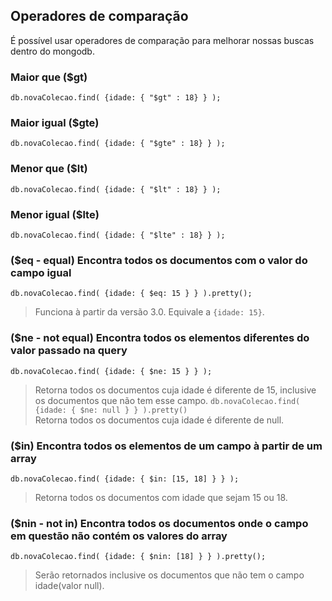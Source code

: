 ## Operadores de comparação
  
É possível usar operadores de comparação para melhorar nossas buscas dentro do mongodb.  
  
### Maior que ($gt)
  
`db.novaColecao.find( {idade: { "$gt" : 18} } );`  
  
### Maior igual ($gte)
  
`db.novaColecao.find( {idade: { "$gte" : 18} } );`  
  
### Menor que ($lt)
  
`db.novaColecao.find( {idade: { "$lt" : 18} } );`  
  
### Menor igual ($lte)
  
`db.novaColecao.find( {idade: { "$lte" : 18} } );`  
    
### ($eq - equal) Encontra todos os documentos com o valor do campo igual
  
`db.novaColecao.find( {idade: { $eq: 15 } } ).pretty();`  
> Funciona à partir da versão 3.0. Equivale a `{idade: 15}`.
  
### ($ne - not equal) Encontra todos os elementos diferentes do valor passado na query
  
`db.novaColecao.find( {idade: { $ne: 15 } } );`  
> Retorna todos os documentos cuja idade é diferente de 15, inclusive os documentos que não tem esse campo.
`db.novaColecao.find( {idade: { $ne: null } } ).pretty()`  
> Retorna todos os documentos cuja idade é diferente de null.
  
### ($in) Encontra todos os elementos de um campo à partir de um array
  
`db.novaColecao.find( {idade: { $in: [15, 18] } } );`  
> Retorna todos os documentos com idade que sejam 15 ou 18.  
  
### ($nin - not in) Encontra todos os documentos onde o campo em questão não contém os valores do array 
  
`db.novaColecao.find( {idade: { $nin: [18] } } ).pretty();`  
> Serão retornados inclusive os documentos que não tem o campo idade(valor null).  
  